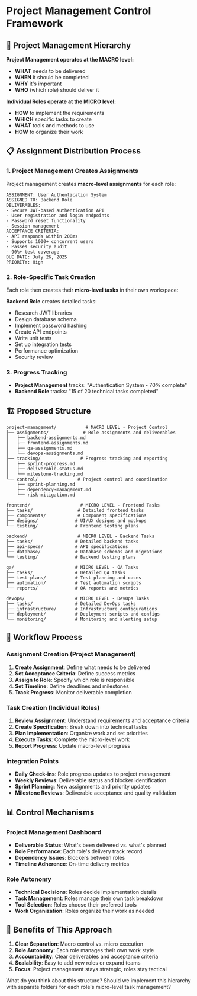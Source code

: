 # Project Management Control Framework

## 🎯 Project Management Hierarchy

**Project Management operates at the MACRO level:**
- **WHAT** needs to be delivered
- **WHEN** it should be completed  
- **WHY** it's important
- **WHO** (which role) should deliver it

**Individual Roles operate at the MICRO level:**
- **HOW** to implement the requirements
- **WHICH** specific tasks to create
- **WHAT** tools and methods to use
- **HOW** to organize their work

## 📋 Assignment Distribution Process

### 1. **Project Management Creates Assignments**
Project management creates **macro-level assignments** for each role:

```
ASSIGNMENT: User Authentication System
ASSIGNED TO: Backend Role
DELIVERABLES: 
- Secure JWT-based authentication API
- User registration and login endpoints  
- Password reset functionality
- Session management
ACCEPTANCE CRITERIA:
- API responds within 200ms
- Supports 1000+ concurrent users
- Passes security audit
- 90%+ test coverage
DUE DATE: July 26, 2025
PRIORITY: High
```

### 2. **Role-Specific Task Creation**
Each role then creates their **micro-level tasks** in their own workspace:

**Backend Role** creates detailed tasks:
- Research JWT libraries
- Design database schema
- Implement password hashing
- Create API endpoints
- Write unit tests
- Set up integration tests
- Performance optimization
- Security review

### 3. **Progress Tracking**
- **Project Management** tracks: "Authentication System - 70% complete"
- **Backend Role** tracks: "15 of 20 technical tasks completed"

## 🏗️ Proposed Structure

```
project-management/           # MACRO LEVEL - Project Control
├── assignments/             # Role assignments and deliverables
│   ├── backend-assignments.md
│   ├── frontend-assignments.md  
│   ├── qa-assignments.md
│   └── devops-assignments.md
├── tracking/               # Progress tracking and reporting
│   ├── sprint-progress.md
│   ├── deliverable-status.md
│   └── milestone-tracking.md
└── control/               # Project control and coordination
    ├── sprint-planning.md
    ├── dependency-management.md
    └── risk-mitigation.md

frontend/                   # MICRO LEVEL - Frontend Tasks
├── tasks/                 # Detailed frontend tasks
├── components/            # Component specifications
├── designs/              # UI/UX designs and mockups
└── testing/              # Frontend testing plans

backend/                   # MICRO LEVEL - Backend Tasks  
├── tasks/                # Detailed backend tasks
├── api-specs/            # API specifications
├── database/             # Database schemas and migrations
└── testing/              # Backend testing plans

qa/                       # MICRO LEVEL - QA Tasks
├── tasks/                # Detailed QA tasks
├── test-plans/           # Test planning and cases
├── automation/           # Test automation scripts
└── reports/              # QA reports and metrics

devops/                   # MICRO LEVEL - DevOps Tasks
├── tasks/                # Detailed DevOps tasks
├── infrastructure/       # Infrastructure configurations
├── deployment/           # Deployment scripts and configs
└── monitoring/           # Monitoring and alerting setup
```

## 🔄 Workflow Process

### Assignment Creation (Project Management)
1. **Create Assignment**: Define what needs to be delivered
2. **Set Acceptance Criteria**: Define success metrics
3. **Assign to Role**: Specify which role is responsible
4. **Set Timeline**: Define deadlines and milestones
5. **Track Progress**: Monitor deliverable completion

### Task Creation (Individual Roles)
1. **Review Assignment**: Understand requirements and acceptance criteria
2. **Create Specification**: Break down into technical tasks
3. **Plan Implementation**: Organize work and set priorities
4. **Execute Tasks**: Complete the micro-level work
5. **Report Progress**: Update macro-level progress

### Integration Points
- **Daily Check-ins**: Role progress updates to project management
- **Weekly Reviews**: Deliverable status and blocker identification
- **Sprint Planning**: New assignments and priority updates
- **Milestone Reviews**: Deliverable acceptance and quality validation

## 📊 Control Mechanisms

### Project Management Dashboard
- **Deliverable Status**: What's been delivered vs. what's planned
- **Role Performance**: Each role's delivery track record
- **Dependency Issues**: Blockers between roles
- **Timeline Adherence**: On-time delivery metrics

### Role Autonomy
- **Technical Decisions**: Roles decide implementation details
- **Task Management**: Roles manage their own task breakdown
- **Tool Selection**: Roles choose their preferred tools
- **Work Organization**: Roles organize their work as needed

## 🎯 Benefits of This Approach

1. **Clear Separation**: Macro control vs. micro execution
2. **Role Autonomy**: Each role manages their own work style
3. **Accountability**: Clear deliverables and acceptance criteria
4. **Scalability**: Easy to add new roles or expand teams
5. **Focus**: Project management stays strategic, roles stay tactical

What do you think about this structure? Should we implement this hierarchy with separate folders for each role's micro-level task management?
